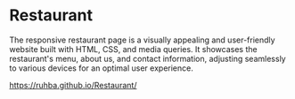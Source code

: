 # Restaurant

The responsive restaurant page is a visually appealing and user-friendly website built with HTML, CSS, and media queries. It showcases the restaurant's menu, about us, and contact information, adjusting seamlessly to various devices for an optimal user experience.

https://ruhba.github.io/Restaurant/
